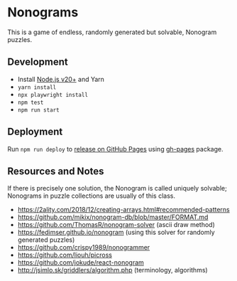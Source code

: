 # Nonograms

This is a game of endless, randomly generated but solvable, Nonogram puzzles.

## Development

- Install [Node.js v20+](https://nodejs.org/) and Yarn
- `yarn install`
- `npx playwright install`
- `npm test`
- `npm run start`

## Deployment

Run `npm run deploy` to [release on GitHub Pages](https://vitejs.dev/guide/static-deploy.html#github-pages) using [gh-pages](https://github.com/tschaub/gh-pages) package.

## Resources and Notes

If there is precisely one solution, the Nonogram is called uniquely solvable; Nonograms in puzzle collections are usually of this class.
* https://2ality.com/2018/12/creating-arrays.html#recommended-patterns
* https://github.com/mikix/nonogram-db/blob/master/FORMAT.md
* https://github.com/ThomasR/nonogram-solver (ascii draw method)
* https://fedimser.github.io/nonogram (using this solver for randomly generated puzzles)
* https://github.com/crispy1989/nonogrammer
* https://github.com/liouh/picross
* https://github.com/jokude/react-nonogram
* http://jsimlo.sk/griddlers/algorithm.php (terminology, algorithms)
